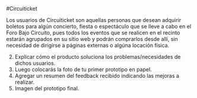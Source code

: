 #Circuiticket

Los usuarios de Circuiticket son aquellas personas que desean adquirir boletos para algún concierto, fiesta o espectáculo que se lleve a cabo en el Foro Bajo Circuito, pues todos los eventos que se realicen en el recinto estarán agrupados en su sitio web y podrán comprarlos desde allí, sin necesidad de dirigírse a páginas externas o algúna locación física.

  2. Explicar cómo el producto soluciona los problemas/necesidades de dichos
    usuarios.
  3. Luego colocarás la foto de tu primer prototipo en papel.
  4. Agregar un resumen del feedback recibido indicando las mejoras a realizar.
  5. Imagen del prototipo final.